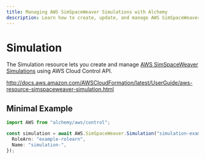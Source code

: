 ```yaml
---
title: Managing AWS SimSpaceWeaver Simulations with Alchemy
description: Learn how to create, update, and manage AWS SimSpaceWeaver Simulations using Alchemy Cloud Control.
---
```


# Simulation

The Simulation resource lets you create and manage [AWS SimSpaceWeaver Simulations](https://docs.aws.amazon.com/simspaceweaver/latest/userguide/) using AWS Cloud Control API.

http://docs.aws.amazon.com/AWSCloudFormation/latest/UserGuide/aws-resource-simspaceweaver-simulation.html

## Minimal Example

```ts
import AWS from "alchemy/aws/control";

const simulation = await AWS.SimSpaceWeaver.Simulation("simulation-example", {
  RoleArn: "example-rolearn",
  Name: "simulation-",
});
```

